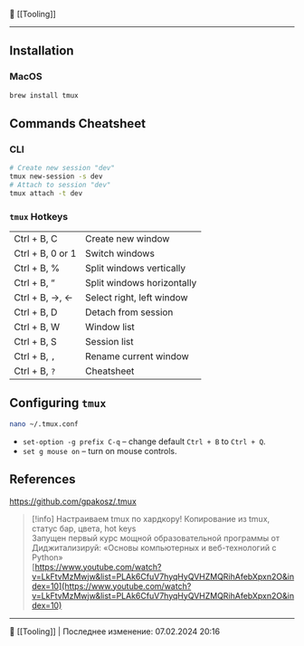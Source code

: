 📂 [[Tooling]]

----
## Installation
### MacOS
```Bash
brew install tmux
```
## Commands Cheatsheet
### CLI
```Bash
# Create new session "dev"
tmux new-session -s dev
# Attach to session "dev"
tmux attach -t dev
```
### `tmux` Hotkeys
|   |   |
|---|---|
|Ctrl + B, C|Create new window|
|Ctrl + B, 0 or 1|Switch windows|
|Ctrl + B, %|Split windows vertically|
|Ctrl + B, “|Split windows horizontally|
|Ctrl + B, →, ←|Select right, left window|
|Ctrl + B, D|Detach from session|
|Ctrl + B, W|Window list|
|Ctrl + B, S|Session list|
|Ctrl + B, `,`|Rename current window|
|Ctrl + B, `?`|Cheatsheet|
## Configuring `tmux`
```Bash
nano ~/.tmux.conf
```
- `set-option -g prefix C-q` – change default `Ctrl + B` to `Ctrl + Q`.
- `set g mouse on` – turn on mouse controls.
## References
https://github.com/gpakosz/.tmux

> [!info] Настраиваем tmux по хардкору! Копирование из tmux, статус бар, цвета, hot keys  
> Запущен первый курс мощной образовательной программы от Диджитализируй: «Основы компьютерных и веб-технологий с Python»  
> [https://www.youtube.com/watch?v=LkFtvMzMwjw&list=PLAk6CfuV7hyqHyQVHZMQRihAfebXpxn2O&index=10](https://www.youtube.com/watch?v=LkFtvMzMwjw&list=PLAk6CfuV7hyqHyQVHZMQRihAfebXpxn2O&index=10)

----
📂 [[Tooling]] | Последнее изменение: 07.02.2024 20:16